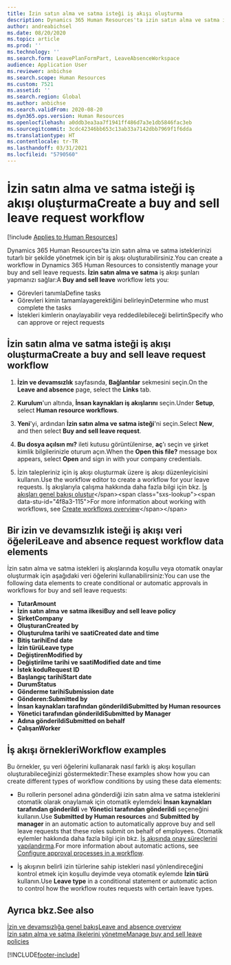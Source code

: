 ```yaml
---
title: İzin satın alma ve satma isteği iş akışı oluşturma
description: Dynamics 365 Human Resources'ta izin satın alma ve satma isteklerini tutarlı bir şekilde yönetmek için izin satın alma ve satma isteği iş akışı oluşturun.
author: andreabichsel
ms.date: 08/20/2020
ms.topic: article
ms.prod: ''
ms.technology: ''
ms.search.form: LeavePlanFormPart, LeaveAbsenceWorkspace
audience: Application User
ms.reviewer: anbichse
ms.search.scope: Human Resources
ms.custom: 7521
ms.assetid: ''
ms.search.region: Global
ms.author: anbichse
ms.search.validFrom: 2020-08-20
ms.dyn365.ops.version: Human Resources
ms.openlocfilehash: a0ddb3ea3aa7f1941ff486d7a3e1db5846fac3eb
ms.sourcegitcommit: 3cdc42346bb653c13ab33a7142dbb7969f1f6dda
ms.translationtype: HT
ms.contentlocale: tr-TR
ms.lasthandoff: 03/31/2021
ms.locfileid: "5790560"
---
```

# <a name="create-a-buy-and-sell-leave-request-workflow"></a><span data-ttu-id="4f8a3-103">İzin satın alma ve satma isteği iş akışı oluşturma</span><span class="sxs-lookup"><span data-stu-id="4f8a3-103">Create a buy and sell leave request workflow</span></span>

[!include [Applies to Human Resources](../includes/applies-to-hr.md)]

<span data-ttu-id="4f8a3-104">Dynamics 365 Human Resources'ta izin satın alma ve satma isteklerinizi tutarlı bir şekilde yönetmek için bir iş akışı oluşturabilirsiniz.</span><span class="sxs-lookup"><span data-stu-id="4f8a3-104">You can create a workflow in Dynamics 365 Human Resources to consistently manage your buy and sell leave requests.</span></span> <span data-ttu-id="4f8a3-105">**İzin satın alma ve satma** iş akışı şunları yapmanızı sağlar:</span><span class="sxs-lookup"><span data-stu-id="4f8a3-105">A **Buy and sell leave** workflow lets you:</span></span>

- <span data-ttu-id="4f8a3-106">Görevleri tanımla</span><span class="sxs-lookup"><span data-stu-id="4f8a3-106">Define tasks</span></span>
- <span data-ttu-id="4f8a3-107">Görevleri kimin tamamlayagerektiğini belirleyin</span><span class="sxs-lookup"><span data-stu-id="4f8a3-107">Determine who must complete the tasks</span></span>
- <span data-ttu-id="4f8a3-108">İstekleri kimlerin onaylayabilir veya reddedilebileceği belirtin</span><span class="sxs-lookup"><span data-stu-id="4f8a3-108">Specify who can approve or reject requests</span></span>

## <a name="create-a-buy-and-sell-leave-request-workflow"></a><span data-ttu-id="4f8a3-109">İzin satın alma ve satma isteği iş akışı oluşturma</span><span class="sxs-lookup"><span data-stu-id="4f8a3-109">Create a buy and sell leave request workflow</span></span>

1. <span data-ttu-id="4f8a3-110">**İzin ve devamsızlık** sayfasında, **Bağlantılar** sekmesini seçin.</span><span class="sxs-lookup"><span data-stu-id="4f8a3-110">On the **Leave and absence** page, select the **Links** tab.</span></span>

2. <span data-ttu-id="4f8a3-111">**Kurulum**'un altında, **İnsan kaynakları iş akışlarını** seçin.</span><span class="sxs-lookup"><span data-stu-id="4f8a3-111">Under **Setup**, select **Human resource workflows**.</span></span>

3. <span data-ttu-id="4f8a3-112">**Yeni**'yi, ardından **İzin satın alma ve satma isteği**'ni seçin.</span><span class="sxs-lookup"><span data-stu-id="4f8a3-112">Select **New**, and then select **Buy and sell leave request**.</span></span> 

4. <span data-ttu-id="4f8a3-113">**Bu dosya açılsın mı?** ileti kutusu görüntülenirse, **aç**'ı seçin ve şirket kimlik bilgilerinizle oturum açın.</span><span class="sxs-lookup"><span data-stu-id="4f8a3-113">When the **Open this file?** message box appears, select **Open** and sign in with your company credentials.</span></span>

5. <span data-ttu-id="4f8a3-114">İzin talepleriniz için iş akışı oluşturmak üzere iş akışı düzenleyicisini kullanın.</span><span class="sxs-lookup"><span data-stu-id="4f8a3-114">Use the workflow editor to create a workflow for your leave requests.</span></span> <span data-ttu-id="4f8a3-115">İş akışlarıyla çalışma hakkında daha fazla bilgi için bkz. [İş akışları genel bakışı oluştur](https://docs.microsoft.com/dynamics365/fin-ops-core/fin-ops/organization-administration/create-workflow?toc=/dynamics365/commerce/toc.json.)</span><span class="sxs-lookup"><span data-stu-id="4f8a3-115">For more information about working with workflows, see [Create workflows overview](https://docs.microsoft.com/dynamics365/fin-ops-core/fin-ops/organization-administration/create-workflow?toc=/dynamics365/commerce/toc.json.)</span></span>

## <a name="leave-and-absence-request-workflow-data-elements"></a><span data-ttu-id="4f8a3-116">Bir izin ve devamsızlık isteği iş akışı veri öğeleri</span><span class="sxs-lookup"><span data-stu-id="4f8a3-116">Leave and absence request workflow data elements</span></span>

<span data-ttu-id="4f8a3-117">İzin satın alma ve satma istekleri iş akışlarında koşullu veya otomatik onaylar oluşturmak için aşağıdaki veri öğelerini kullanabilirsiniz:</span><span class="sxs-lookup"><span data-stu-id="4f8a3-117">You can use the following data elements to create conditional or automatic approvals in workflows for buy and sell leave requests:</span></span>

- <span data-ttu-id="4f8a3-118">**Tutar**</span><span class="sxs-lookup"><span data-stu-id="4f8a3-118">**Amount**</span></span>
- <span data-ttu-id="4f8a3-119">**İzin satın alma ve satma ilkesi**</span><span class="sxs-lookup"><span data-stu-id="4f8a3-119">**Buy and sell leave policy**</span></span>
- <span data-ttu-id="4f8a3-120">**Şirket**</span><span class="sxs-lookup"><span data-stu-id="4f8a3-120">**Company**</span></span>
- <span data-ttu-id="4f8a3-121">**Oluşturan**</span><span class="sxs-lookup"><span data-stu-id="4f8a3-121">**Created by**</span></span>
- <span data-ttu-id="4f8a3-122">**Oluşturulma tarihi ve saati**</span><span class="sxs-lookup"><span data-stu-id="4f8a3-122">**Created date and time**</span></span>
- <span data-ttu-id="4f8a3-123">**Bitiş tarihi**</span><span class="sxs-lookup"><span data-stu-id="4f8a3-123">**End date**</span></span>
- <span data-ttu-id="4f8a3-124">**İzin türü**</span><span class="sxs-lookup"><span data-stu-id="4f8a3-124">**Leave type**</span></span>
- <span data-ttu-id="4f8a3-125">**Değiştiren**</span><span class="sxs-lookup"><span data-stu-id="4f8a3-125">**Modified by**</span></span>
- <span data-ttu-id="4f8a3-126">**Değiştirilme tarihi ve saati**</span><span class="sxs-lookup"><span data-stu-id="4f8a3-126">**Modified date and time**</span></span>
- <span data-ttu-id="4f8a3-127">**İstek kodu**</span><span class="sxs-lookup"><span data-stu-id="4f8a3-127">**Request ID**</span></span>
- <span data-ttu-id="4f8a3-128">**Başlangıç tarihi**</span><span class="sxs-lookup"><span data-stu-id="4f8a3-128">**Start date**</span></span>
- <span data-ttu-id="4f8a3-129">**Durum**</span><span class="sxs-lookup"><span data-stu-id="4f8a3-129">**Status**</span></span> 
- <span data-ttu-id="4f8a3-130">**Gönderme tarihi**</span><span class="sxs-lookup"><span data-stu-id="4f8a3-130">**Submission date**</span></span>
- <span data-ttu-id="4f8a3-131">**Gönderen:**</span><span class="sxs-lookup"><span data-stu-id="4f8a3-131">**Submitted by**</span></span>
- <span data-ttu-id="4f8a3-132">**İnsan kaynakları tarafından gönderildi**</span><span class="sxs-lookup"><span data-stu-id="4f8a3-132">**Submitted by Human resources**</span></span>
- <span data-ttu-id="4f8a3-133">**Yönetici tarafından gönderildi**</span><span class="sxs-lookup"><span data-stu-id="4f8a3-133">**Submitted by Manager**</span></span>
- <span data-ttu-id="4f8a3-134">**Adına gönderildi**</span><span class="sxs-lookup"><span data-stu-id="4f8a3-134">**Submitted on behalf**</span></span>
- <span data-ttu-id="4f8a3-135">**Çalışan**</span><span class="sxs-lookup"><span data-stu-id="4f8a3-135">**Worker**</span></span>

## <a name="workflow-examples"></a><span data-ttu-id="4f8a3-136">İş akışı örnekleri</span><span class="sxs-lookup"><span data-stu-id="4f8a3-136">Workflow examples</span></span>

<span data-ttu-id="4f8a3-137">Bu örnekler, şu veri öğelerini kullanarak nasıl farklı iş akışı koşulları oluşturabileceğinizi göstermektedir:</span><span class="sxs-lookup"><span data-stu-id="4f8a3-137">These examples show how you can create different types of workflow conditions by using these data elements:</span></span>

- <span data-ttu-id="4f8a3-138">Bu rollerin personel adına gönderdiği izin satın alma ve satma isteklerini otomatik olarak onaylamak için otomatik eylemdeki **İnsan kaynakları tarafından gönderildi** ve **Yönetici tarafından gönderildi** seçeneğini kullanın.</span><span class="sxs-lookup"><span data-stu-id="4f8a3-138">Use **Submitted by Human resources** and **Submitted by manager** in an automatic action to automatically approve buy and sell leave requests that these roles submit on behalf of employees.</span></span> <span data-ttu-id="4f8a3-139">Otomatik eylemler hakkında daha fazla bilgi için bkz. [İş akışında onay süreçlerini yapılandırma](https://docs.microsoft.com/dynamics365/fin-ops-core/fin-ops/organization-administration/configure-approval-process-workflow).</span><span class="sxs-lookup"><span data-stu-id="4f8a3-139">For more information about automatic actions, see [Configure approval processes in a workflow](https://docs.microsoft.com/dynamics365/fin-ops-core/fin-ops/organization-administration/configure-approval-process-workflow).</span></span>

- <span data-ttu-id="4f8a3-140">İş akışının belirli izin türlerine sahip istekleri nasıl yönlendireceğini kontrol etmek için koşullu deyimde veya otomatik eylemde **İzin türü** kullanın.</span><span class="sxs-lookup"><span data-stu-id="4f8a3-140">Use **Leave type** in a conditional statement or automatic action to control how the workflow routes requests with certain leave types.</span></span>

## <a name="see-also"></a><span data-ttu-id="4f8a3-141">Ayrıca bkz.</span><span class="sxs-lookup"><span data-stu-id="4f8a3-141">See also</span></span>

[<span data-ttu-id="4f8a3-142">İzin ve devamsızlığa genel bakış</span><span class="sxs-lookup"><span data-stu-id="4f8a3-142">Leave and absence overview</span></span>](hr-leave-and-absence-overview.md)<br>
[<span data-ttu-id="4f8a3-143">İzin satın alma ve satma ilkelerini yönetme</span><span class="sxs-lookup"><span data-stu-id="4f8a3-143">Manage buy and sell leave policies</span></span>](hr-leave-and-absence-manage-buy-and-sell-leave-policies.md)



[!INCLUDE[footer-include](../includes/footer-banner.md)]